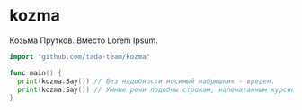 # kozma
Козьма Прутков. Вместо Lorem Ipsum.

```go
import "github.com/tada-team/kozma"

func main() {
  print(kozma.Say()) // Без надобности носимый набрюшник - вреден.
  print(kozma.Say()) // Умные речи подобны строкам, напечатанным курсивом.
}
```
